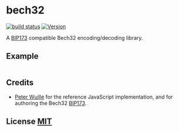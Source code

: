 # bech32
[![build status](https://secure.travis-ci.org/bitcoinjs/bech32.png)](http://travis-ci.org/bitcoinjs/bech32)
[![Version](http://img.shields.io/npm/v/bech32.svg)](https://www.npmjs.org/package/bech32)

A [BIP173](https://github.com/bitcoin/bips/blob/master/bip-0173.mediawiki) compatible Bech32 encoding/decoding library.


## Example
``` javascript


```


## Credits
- [Peter Wuille](https://github.com/sipa/bech32) for the reference JavaScript implementation, and for authoring the Bech32 [BIP173](https://github.com/bitcoin/bips/blob/master/bip-0173.mediawiki).


## License [MIT](LICENSE)
